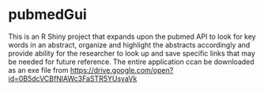 # pubmedGui
This is an R Shiny project that expands upon the pubmed API to look for key words in an abstract, organize and highlight the abstracts accordingly and provide ability for the researcher to look up and save specific links that may be needed for future reference. The entire application ccan be downloaded as an exe file from https://drive.google.com/open?id=0B5dcVCBfNlAWc3FaSTR5YUsyaVk
